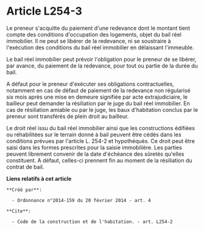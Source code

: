 # Article L254-3

Le preneur s'acquitte du paiement d'une redevance dont le montant tient compte des conditions d'occupation des logements,
objet du bail réel immobilier. Il ne peut se libérer de la redevance, ni se soustraire à l'exécution des conditions du bail
réel immobilier en délaissant l'immeuble. 

Le bail réel immobilier peut prévoir l'obligation pour le preneur de se libérer, par avance, du paiement de la redevance,
pour tout ou partie de la durée du bail. 

A défaut pour le preneur d'exécuter ses obligations contractuelles, notamment en cas de défaut de paiement de la redevance
non régularisé six mois après une mise en demeure signifiée par acte extrajudiciaire, le bailleur peut demander la
résiliation par le juge du bail réel immobilier. En cas de résiliation amiable ou par le juge, les baux d'habitation conclus
par le preneur sont transférés de plein droit au bailleur. 

Le droit réel issu du bail réel immobilier ainsi que les constructions édifiées ou réhabilitées sur le terrain donné à bail
peuvent être cédés dans les conditions prévues par l'article L. 254-2 et hypothéqués. Ce droit peut être saisi dans les
formes prescrites pour la saisie immobilière. Les parties peuvent librement convenir de la date d'échéance des sûretés
qu'elles constituent. A défaut, celles-ci prennent fin au moment de la résiliation du contrat de bail.

**Liens relatifs à cet article**

	**Créé par**:

	  - Ordonnance n°2014-159 du 20 février 2014 - art. 4

	**Cite**:

	  - Code de la construction et de l'habitation. - art. L254-2
